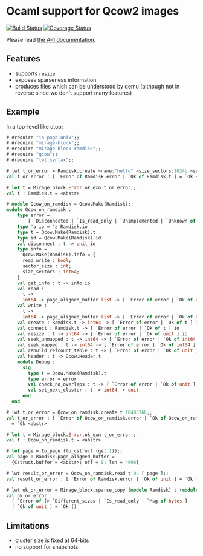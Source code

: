 Ocaml support for Qcow2 images
==============================

[![Build Status](https://travis-ci.org/mirage/ocaml-qcow.png?branch=master)](https://travis-ci.org/mirage/ocaml-qcow) [![Coverage Status](https://coveralls.io/repos/mirage/ocaml-qcow/badge.png?branch=master)](https://coveralls.io/r/mirage/ocaml-qcow?branch=master)

Please read [the API documentation](https://mirage.github.io/ocaml-qcow/).

Features
--------

- supports `resize`
- exposes sparseness information
- produces files which can be understood by qemu (although not in
  reverse since we don't support many features)

Example
-------

In a top-level like utop:
```ocaml
# #require "io-page.unix";;
# #require "mirage-block";;
# #require "mirage-block-ramdisk";;
# #require "qcow";;
# #require "lwt.syntax";;

# lwt t_or_error = Ramdisk.create ~name:"hello" ~size_sectors:1024L ~sector_size:512;;
val t_or_error : [ `Error of Ramdisk.error | `Ok of Ramdisk.t ] = `Ok <abstr>

# let t = Mirage_block.Error.ok_exn t_or_error;;
val t : Ramdisk.t = <abstr>

# module Qcow_on_ramdisk = Qcow.Make(Ramdisk);;
module Qcow_on_ramdisk :                                                          sig                                                                               type page_aligned_buffer = Ramdisk.page_aligned_buffer
    type error =
        [ `Disconnected | `Is_read_only | `Unimplemented | `Unknown of bytes ]
    type 'a io = 'a Ramdisk.io
    type t = Qcow.Make(Ramdisk).t
    type id = Qcow.Make(Ramdisk).id
    val disconnect : t -> unit io
    type info =
      Qcow.Make(Ramdisk).info = {
      read_write : bool;
      sector_size : int;
      size_sectors : int64;
    }
    val get_info : t -> info io
    val read :
      t ->
      int64 -> page_aligned_buffer list -> [ `Error of error | `Ok of unit ] io
    val write :
      t ->
      int64 -> page_aligned_buffer list -> [ `Error of error | `Ok of unit ] io
    val create : Ramdisk.t -> int64 -> [ `Error of error | `Ok of t ] io
    val connect : Ramdisk.t -> [ `Error of error | `Ok of t ] io
    val resize : t -> int64 -> [ `Error of error | `Ok of unit ] io
    val seek_unmapped : t -> int64 -> [ `Error of error | `Ok of int64 ] io
    val seek_mapped : t -> int64 -> [ `Error of error | `Ok of int64 ] io
    val rebuild_refcount_table : t -> [ `Error of error | `Ok of unit ] io
    val header : t -> Qcow.Header.t
    module Debug :
      sig
        type t = Qcow.Make(Ramdisk).t
        type error = error
        val check_no_overlaps : t -> [ `Error of error | `Ok of unit ] io
        val set_next_cluster : t -> int64 -> unit
      end
  end

# lwt t_or_error = Qcow_on_ramdisk.create t 1048576L;;
val t_or_error : [ `Error of Qcow_on_ramdisk.error | `Ok of Qcow_on_ramdisk.t ]
  = `Ok <abstr>

# let t = Mirage_block.Error.ok_exn t_or_error;;
val t : Qcow_on_ramdisk.t = <abstr>

# let page = Io_page.(to_cstruct (get 1));;
val page : Ramdisk.page_aligned_buffer =
  {Cstruct.buffer = <abstr>; off = 0; len = 4096}

# lwt result_or_error = Qcow_on_ramdisk.read t 0L [ page ];;
val result_or_error : [ `Error of Ramdisk.error | `Ok of unit ] = `Ok ()

# lwt ok_or_error = Mirage_block.sparse_copy (module Ramdisk) t (module Ramdisk) t;;
val ok_or_error :
  [ `Error of [> `Different_sizes | `Is_read_only | `Msg of bytes ]
  | `Ok of unit ] = `Ok ()
```

Limitations
-----------

- cluster size is fixed at 64-bits
- no support for snapshots
